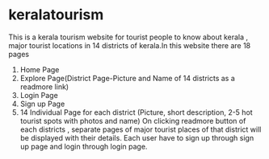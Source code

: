 # keralatourism

This is a kerala tourism website for tourist people to know about kerala , major tourist locations in 14 districts of kerala.In this website there are 18 pages 
1. Home Page
2. Explore Page(District Page-Picture and Name of 14 districts as a  readmore link)
3. Login Page
4. Sign up  Page 
5. 14 Individual Page for each district (Picture, short description, 2-5 hot tourist spots with photos and name)
On clicking readmore button of each districts , separate pages of major tourist places of that district will be displayed with their details.
Each user have to sign up through sign up page and login through login page.





